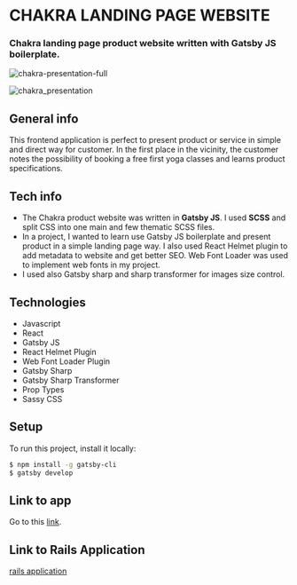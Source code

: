 # CHAKRA LANDING PAGE WEBSITE

### Chakra landing page product website written with Gatsby JS boilerplate.

![chakra-presentation-full](https://user-images.githubusercontent.com/61030079/89398290-357cab00-d711-11ea-9b61-8ff17b00a03c.png)

![chakra_presentation](https://user-images.githubusercontent.com/61030079/89377138-7bc21200-d6f1-11ea-8dc5-5cbebdd7cdd4.png)

## General info

This frontend application is perfect to present product or service in simple and direct way for customer.
In the first place in the vicinity, the customer notes the possibility of booking a free first yoga classes and learns product specifications. 

## Tech info

- The Chakra product website was written in **Gatsby JS**. I used **SCSS** and split CSS into one main and few thematic SCSS files.
- In a project, I wanted to learn use Gatsby JS boilerplate and present product in a simple landing page way. I also used React Helmet plugin to add metadata to website and get better SEO. Web Font Loader was used to implement web fonts in my project.
- I used also Gatsby sharp and sharp transformer for images size control. 

## Technologies

- Javascript
- React
- Gatsby JS
- React Helmet Plugin
- Web Font Loader Plugin
- Gatsby Sharp
- Gatsby Sharp Transformer
- Prop Types
- Sassy CSS

## Setup

To run this project, install it locally:

```sh
$ npm install -g gatsby-cli
$ gatsby develop
```

## Link to app

Go to this [link](https://chakra-studio.netlify.app/).

## Link to Rails Application

[rails application](https://github.com/Strevitz/chakra-gatsby-website)
